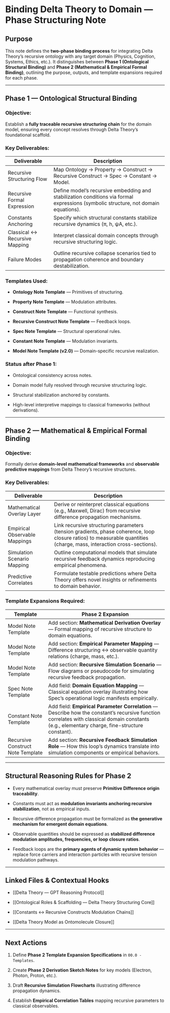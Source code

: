 # Binding Delta Theory to Domain — Phase Structuring Note

## Purpose

This note defines the **two-phase binding process** for integrating Delta Theory’s recursive ontology with any target domain (Physics, Cognition, Systems, Ethics, etc.). It distinguishes between **Phase 1 (Ontological Structural Binding)** and **Phase 2 (Mathematical & Empirical Formal Binding)**, outlining the purpose, outputs, and template expansions required for each phase.

---

## Phase 1 — Ontological Structural Binding

### Objective:

Establish a **fully traceable recursive structuring chain** for the domain model, ensuring every concept resolves through Delta Theory’s foundational scaffold.

### Key Deliverables:

|Deliverable|Description|
|---|---|
|Recursive Structuring Flow|Map Ontology → Property → Construct → Recursive Construct → Spec → Constant → Model.|
|Recursive Formal Expression|Define model’s recursive embedding and stabilization conditions via formal expressions (symbolic structure, not domain equations).|
|Constants Anchoring|Specify which structural constants stabilize recursive dynamics (π, h, ψA, etc.).|
|Classical ↔ Recursive Mapping|Interpret classical domain concepts through recursive structuring logic.|
|Failure Modes|Outline recursive collapse scenarios tied to propagation coherence and boundary destabilization.|

### Templates Used:

- **Ontology Note Template** — Primitives of structuring.
    
- **Property Note Template** — Modulation attributes.
    
- **Construct Note Template** — Functional synthesis.
    
- **Recursive Construct Note Template** — Feedback loops.
    
- **Spec Note Template** — Structural operational rules.
    
- **Constant Note Template** — Modulation invariants.
    
- **Model Note Template (v2.0)** — Domain-specific recursive realization.
    

### Status after Phase 1:

- Ontological consistency across notes.
    
- Domain model fully resolved through recursive structuring logic.
    
- Structural stabilization anchored by constants.
    
- High-level interpretive mappings to classical frameworks (without derivations).
    

---

## Phase 2 — Mathematical & Empirical Formal Binding

### Objective:

Formally derive **domain-level mathematical frameworks** and **observable predictive mappings** from Delta Theory’s recursive structures.

### Key Deliverables:

|Deliverable|Description|
|---|---|
|Mathematical Overlay Layer|Derive or reinterpret classical equations (e.g., Maxwell, Dirac) from recursive difference propagation mechanisms.|
|Empirical Observable Mappings|Link recursive structuring parameters (tension gradients, phase coherence, loop closure ratios) to measurable quantities (charge, mass, interaction cross-sections).|
|Simulation Scenario Mapping|Outline computational models that simulate recursive feedback dynamics reproducing empirical phenomena.|
|Predictive Correlates|Formulate testable predictions where Delta Theory offers novel insights or refinements to domain behavior.|

### Template Expansions Required:

|Template|Phase 2 Expansion|
|---|---|
|Model Note Template|Add section: **Mathematical Derivation Overlay** — Formal mapping of recursive structure to domain equations.|
|Model Note Template|Add section: **Empirical Parameter Mapping** — Difference structuring ↔ observable quantity relations (charge, mass, etc.).|
|Model Note Template|Add section: **Recursive Simulation Scenario** — Flow diagrams or pseudocode for simulating recursive feedback propagation.|
|Spec Note Template|Add field: **Domain Equation Mapping** — Classical equation overlay illustrating how Spec’s operational logic manifests empirically.|
|Constant Note Template|Add field: **Empirical Parameter Correlation** — Describe how the constant’s recursive function correlates with classical domain constants (e.g., elementary charge, fine-structure constant).|
|Recursive Construct Note Template|Add section: **Recursive Feedback Simulation Role** — How this loop’s dynamics translate into simulation components or empirical behaviors.|

---

## Structural Reasoning Rules for Phase 2

- Every mathematical overlay must preserve **Primitive Difference origin traceability**.
    
- Constants must act as **modulation invariants anchoring recursive stabilization**, not as empirical inputs.
    
- Recursive difference propagation must be formalized as **the generative mechanism for emergent domain equations**.
    
- Observable quantities should be expressed as **stabilized difference modulation amplitudes, frequencies, or loop closure ratios**.
    
- Feedback loops are the **primary agents of dynamic system behavior** — replace force carriers and interaction particles with recursive tension modulation pathways.
    

---

## Linked Files & Contextual Hooks

- [[Delta Theory — GPT Reasoning Protocol]]
    
- [[Ontological Roles & Scaffolding — Delta Theory Structuring Core]]
    
- [[Constants ↔ Recursive Constructs Modulation Chains]]
    
- [[Delta Theory Model as Ontomolecule Closure]]
    

---

## Next Actions

1. Define **Phase 2 Template Expansion Specifications** in `00.0 - Templates`.
    
2. Create **Phase 2 Derivation Sketch Notes** for key models (Electron, Photon, Proton, etc.).
    
3. Draft **Recursive Simulation Flowcharts** illustrating difference propagation dynamics.
    
4. Establish **Empirical Correlation Tables** mapping recursive parameters to classical observables.
    
